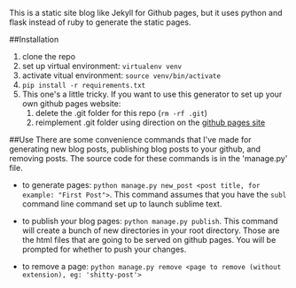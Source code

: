 This is a static site blog like Jekyll for Github pages, but it uses python and flask instead of ruby to generate the static pages.

##Installation

1. clone the repo
2. set up virtual environment: `virtualenv venv`
3. activate vitual environment: `source venv/bin/activate`
4. `pip install -r requirements.txt`
5. This one's a little tricky.  If you want to use this generator to set up your own github pages website:
    1. delete the .git folder for this repo (`rm -rf .git`)
    2. reimplement .git folder using direction on the [github pages site](https://pages.github.com/)

##Use
There are some convenience commands that I've made for generating new blog posts, publishing blog posts to your github, and removing posts.  The source code for these commands is in the 'manage.py' file.

* to generate pages: `python manage.py new_post <post title, for example: "First Post">`.  This command assumes that you have the `subl` command line command set up to launch sublime text.

* to publish your blog pages: `python manage.py publish`.  This command will create a bunch of new directories in your root directory.  Those are the html files that are going to be served on github pages.  You will be prompted for whether to push your changes.

* to remove a page: `python manage.py remove <page to remove (without extension), eg: 'shitty-post'>`